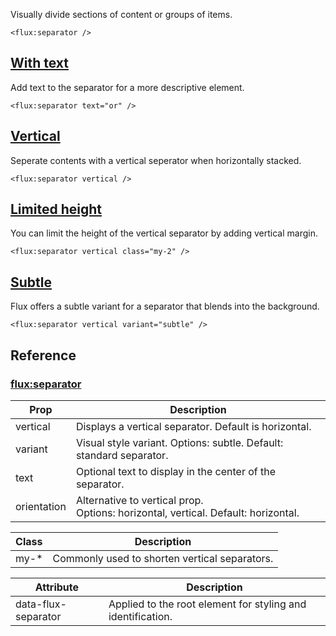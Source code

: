Visually divide sections of content or groups of items.

```
<flux:separator />
```

## [With text](https://fluxui.dev/components/separator#with-text)

Add text to the separator for a more descriptive element.

```
<flux:separator text="or" />
```

## [Vertical](https://fluxui.dev/components/separator#vertical)

Seperate contents with a vertical seperator when horizontally stacked.

```
<flux:separator vertical />
```

## [Limited height](https://fluxui.dev/components/separator#limited-height)

You can limit the height of the vertical separator by adding vertical margin.

```
<flux:separator vertical class="my-2" />
```

## [Subtle](https://fluxui.dev/components/separator#subtle)

Flux offers a subtle variant for a separator that blends into the background.

```
<flux:separator vertical variant="subtle" />
```

## Reference

### [flux:separator](https://fluxui.dev/components/separator#fluxseparator)

|Prop|Description|
|---|---|
|vertical|Displays a vertical separator. Default is horizontal.|
|variant|Visual style variant. Options: subtle. Default: standard separator.|
|text|Optional text to display in the center of the separator.|
|orientation|Alternative to vertical prop. Options: horizontal, vertical. Default: horizontal.|

|Class|Description|
|---|---|
|my-*|Commonly used to shorten vertical separators.|

|Attribute|Description|
|---|---|
|data-flux-separator|Applied to the root element for styling and identification.|
